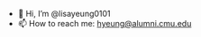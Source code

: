 - 👋 Hi, I’m @lisayeung0101
- 📫 How to reach me: hyeung@alumni.cmu.edu

<!---
lisayeung0101/lisayeung0101 is a ✨ special ✨ repository because its `README.md` (this file) appears on your GitHub profile.
You can click the Preview link to take a look at your changes.
--->
